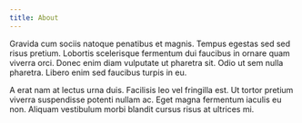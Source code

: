 ```yaml
---
title: About
---
```


Gravida cum sociis natoque penatibus et magnis. Tempus egestas sed sed risus pretium. Lobortis scelerisque fermentum dui faucibus in ornare quam viverra orci. Donec enim diam vulputate ut pharetra sit. Odio ut sem nulla pharetra. Libero enim sed faucibus turpis in eu.

A erat nam at lectus urna duis. Facilisis leo vel fringilla est. Ut tortor pretium viverra suspendisse potenti nullam ac. Eget magna fermentum iaculis eu non. Aliquam vestibulum morbi blandit cursus risus at ultrices mi.
